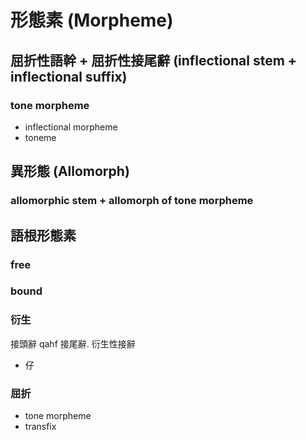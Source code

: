 # 形態素 (Morpheme)

## 屈折性語幹 + 屈折性接尾辭 (inflectional stem + inflectional suffix)

### tone morpheme

* inflectional morpheme
* toneme

## 異形態 (Allomorph)

### allomorphic stem + allomorph of tone morpheme

## 語根形態素

### free
### bound

### 衍生

接頭辭 qahf 接尾辭. 衍生性接辭

* 仔

### 屈折

* tone morpheme
* transfix
